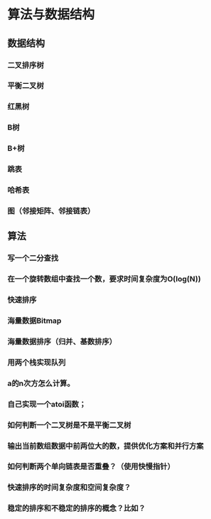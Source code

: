 # 算法与数据结构
## 数据结构
### 二叉排序树
### 平衡二叉树
### 红黑树
### B树
### B+树
### 跳表
### 哈希表
### 图（邻接矩阵、邻接链表）

## 算法
### 写一个二分查找
### 在一个旋转数组中查找一个数，要求时间复杂度为O(log(N))
### 快速排序
### 海量数据Bitmap
### 海量数据排序（归并、基数排序）
### 用两个栈实现队列
### a的n次方怎么计算。
### 自己实现一个atoi函数；
### 如何判断一个二叉树是不是平衡二叉树
### 输出当前数组数据中前两位大的数，提供优化方案和并行方案
### 如何判断两个单向链表是否重叠？（使用快慢指针）
### 快速排序的时间复杂度和空间复杂度？
### 稳定的排序和不稳定的排序的概念？比如？